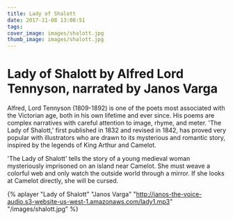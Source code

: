 ```yaml
---
title: Lady of Shalott
date: 2017-11-08 13:08:51
tags:
cover_image: images/shalott.jpg
thumb_image: images/shalott.jpg
---
```

# Lady of Shalott by Alfred Lord Tennyson, narrated by Janos Varga

Alfred, Lord Tennyson (1809-1892) is one of the poets most associated with the Victorian age, both in his own lifetime and ever since. His poems are complex narratives with careful attention to image, rhyme, and meter. 'The Lady of Shalott,' first published in 1832 and revised in 1842, has proved very popular with illustrators who are drawn to its mysterious and romantic story, inspired by the legends of King Arthur and Camelot.

'The Lady of Shalott' tells the story of a young medieval woman mysteriously imprisoned on an island near Camelot. She must weave a colorful web and only watch the outside world through a mirror. If she looks at Camelot directly, she will be cursed.

{% aplayer "Lady of Shalott" "Janos Varga" "http://janos-the-voice-audio.s3-website-us-west-1.amazonaws.com/lady1.mp3" "/images/shalott.jpg"  %}
